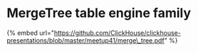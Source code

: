 # MergeTree table engine family

{% embed url="https://github.com/ClickHouse/clickhouse-presentations/blob/master/meetup41/merge\_tree.pdf" %}



